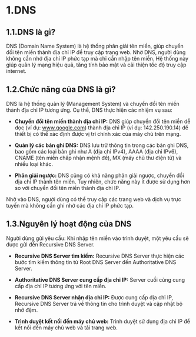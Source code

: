 # 1.DNS
## 1.1.DNS là gì?
DNS (Domain Name System) là hệ thống phân giải tên miền, giúp chuyển đổi tên miền thành địa chỉ IP để truy cập trang web. Nhờ DNS, người dùng không cần nhớ địa chỉ IP phức tạp mà chỉ cần nhập tên miền. Hệ thống này giúp quản lý mạng hiệu quả, tăng tính bảo mật và cải thiện tốc độ truy cập internet.
## 1.2.Chức năng của DNS là gì?
DNS là hệ thống quản lý (Management System) và chuyển đổi tên miền thành địa chỉ IP tương ứng. Cụ thể, DNS thực hiện các nhiệm vụ sau:

- **Chuyển đổi tên miền thành địa chỉ IP:** DNS giúp chuyển đổi tên miền dễ đọc (ví dụ: www.google.com) thành địa chỉ IP (ví dụ: 142.250.190.14) để thiết bị có thể xác định được vị trí chính xác của máy chủ trên mạng.

- **Quản lý các bản ghi DNS:** DNS lưu trữ thông tin trong các bản ghi DNS, bao gồm các loại bản ghi như A (địa chỉ IPv4), AAAA (địa chỉ IPv6), CNAME (tên miền chấp nhận mệnh đề), MX (máy chủ thư điện tử) và nhiều loại khác.

- **Phân giải ngược:** DNS cũng có khả năng phân giải ngược, chuyển đổi địa chỉ IP thành tên miền. Tuy nhiên, chức năng này ít được sử dụng hơn so với chuyển đổi tên miền thành địa chỉ IP.

Nhờ vào DNS, người dùng có thể truy cập các trang web và dịch vụ trực tuyến mà không cần ghi nhớ các địa chỉ IP phức tạp.
## 1.3.Nguyên lý hoạt động của DNS
Người dùng gửi yêu cầu: Khi nhập tên miền vào trình duyệt, một yêu cầu sẽ được gửi đến Recursive DNS Server.

- **Recursive DNS Server tìm kiếm:** Recursive DNS Server thực hiện các bước tìm kiếm thông tin từ Root DNS Server đến Authoritative DNS Server.

- **Authoritative DNS Server cung cấp địa chỉ IP:** Server cuối cùng cung cấp địa chỉ IP tương ứng với tên miền.

- **Recursive DNS Server nhận địa chỉ IP:** Được cung cấp địa chỉ IP, Recursive DNS Server trả về thông tin cho trình duyệt và cập nhật bộ nhớ đệm.

- **Trình duyệt kết nối đến máy chủ web:** Trình duyệt sử dụng địa chỉ IP để kết nối đến máy chủ web và tải trang web.
